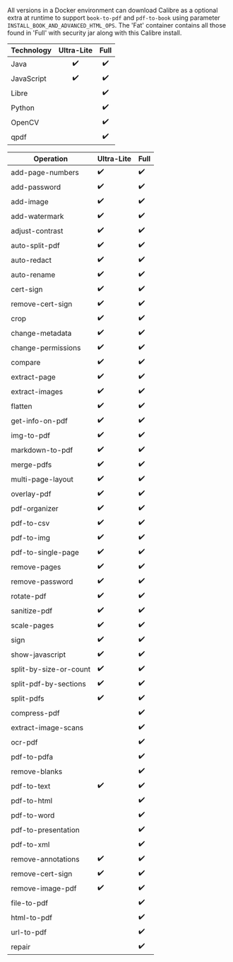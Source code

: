 All versions in a Docker environment can download Calibre as a optional extra at runtime to support `book-to-pdf` and `pdf-to-book` using parameter ``INSTALL_BOOK_AND_ADVANCED_HTML_OPS``.
The 'Fat' container contains all those found in 'Full' with security jar along with this Calibre install.

| Technology | Ultra-Lite | Full  |
| ---------- | :--------: | :---: |
| Java       | ✔️          |   ✔️   |
| JavaScript | ✔️          |   ✔️   |
| Libre      |            |   ✔️   |
| Python     |            |   ✔️   |
| OpenCV     |            |   ✔️   |
| qpdf       |            |   ✔️   |

| Operation              | Ultra-Lite | Full |
| ---------------------- | ---------- | ---- |
| add-page-numbers       | ✔️          | ✔️    |
| add-password           | ✔️          | ✔️    |
| add-image              | ✔️          | ✔️    |
| add-watermark          | ✔️          | ✔️    |
| adjust-contrast        | ✔️          | ✔️    |
| auto-split-pdf         | ✔️          | ✔️    |
| auto-redact            | ✔️          | ✔️    |
| auto-rename            | ✔️          | ✔️    |
| cert-sign              | ✔️          | ✔️    |
| remove-cert-sign       | ✔️          | ✔️    |
| crop                   | ✔️          | ✔️    |
| change-metadata        | ✔️          | ✔️    |
| change-permissions     | ✔️          | ✔️    |
| compare                | ✔️          | ✔️    |
| extract-page           | ✔️          | ✔️    |
| extract-images         | ✔️          | ✔️    |
| flatten                | ✔️          | ✔️    |
| get-info-on-pdf        | ✔️          | ✔️    |
| img-to-pdf             | ✔️          | ✔️    |
| markdown-to-pdf        | ✔️          | ✔️    |
| merge-pdfs             | ✔️          | ✔️    |
| multi-page-layout      | ✔️          | ✔️    |
| overlay-pdf            | ✔️          | ✔️    |
| pdf-organizer          | ✔️          | ✔️    |
| pdf-to-csv             | ✔️          | ✔️    |
| pdf-to-img             | ✔️          | ✔️    |
| pdf-to-single-page     | ✔️          | ✔️    |
| remove-pages           | ✔️          | ✔️    |
| remove-password        | ✔️          | ✔️    |
| rotate-pdf             | ✔️          | ✔️    |
| sanitize-pdf           | ✔️          | ✔️    |
| scale-pages            | ✔️          | ✔️    |
| sign                   | ✔️          | ✔️    |
| show-javascript        | ✔️          | ✔️    |
| split-by-size-or-count | ✔️          | ✔️    |
| split-pdf-by-sections  | ✔️          | ✔️    |
| split-pdfs             | ✔️          | ✔️    |
| compress-pdf           |            | ✔️    |
| extract-image-scans    |            | ✔️    |
| ocr-pdf                |            | ✔️    |
| pdf-to-pdfa            |            | ✔️    |
| remove-blanks          |            | ✔️    |
| pdf-to-text            | ✔️          | ✔️    |
| pdf-to-html            |            | ✔️    |
| pdf-to-word            |            | ✔️    |
| pdf-to-presentation    |            | ✔️    |
| pdf-to-xml             |            | ✔️    |
| remove-annotations     | ✔️          | ✔️    |
| remove-cert-sign       | ✔️          | ✔️    |
| remove-image-pdf       | ✔️          | ✔️    |
| file-to-pdf            |            | ✔️    |
| html-to-pdf            |            | ✔️    |
| url-to-pdf             |            | ✔️    |
| repair                 |            | ✔️    |
